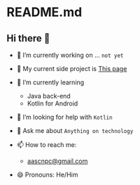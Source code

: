 # README.md

## Hi there 👋

- 🔭 I’m currently working on ... `not yet`
- 📎 My current side project is [This page](https://andre-su.github.io/andre-su/)
- 🌱 I’m currently learning
  - Java back-end
  - Kotlin for Android

- 🤔 I’m looking for help with `Kotlin`
- 💬 Ask me about `Anything on technology`
- 📫 How to reach me:
  - [aascnpc@gmail.com](mailto:aascnpc@gmail.com)

- 😄 Pronouns: He/Him
<!--
**Andre-Su/andre-su** is a ✨ _special_ ✨ repository because its `README.md` (this file) appears on your GitHub profile.

Here are some ideas to get you started:

- 👯 I’m looking to collaborate on ...
- ⚡ Fun fact: ...
-->
